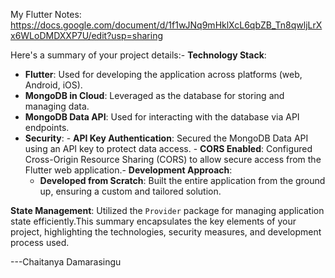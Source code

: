 My Flutter Notes: https://docs.google.com/document/d/1f1wJNq9mHklXcL6qbZB_Tn8qwljLrXx6WLoDMDXXP7U/edit?usp=sharing

Here's a summary of your project details:- 
**Technology Stack**:
  - **Flutter**: Used for developing the application across platforms (web, Android, iOS).
  - **MongoDB in Cloud**: Leveraged as the database for storing and managing data. 
  - **MongoDB Data API**: Used for interacting with the database via API endpoints.
  - **Security**:  - **API Key Authentication**: Secured the MongoDB Data API using an API key to protect data access.  - **CORS Enabled**: Configured Cross-Origin Resource Sharing (CORS) to allow secure access from the Flutter web application.- **Development Approach**:  
    - **Developed from Scratch**: Built the entire application from the ground up, ensuring a custom and tailored solution.

  **State Management**: Utilized the `Provider` package for managing application state efficiently.This summary encapsulates the key elements of your project, highlighting the technologies, security measures, and development process used.

  ---Chaitanya Damarasingu
